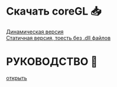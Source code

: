 # Скачать coreGL :inbox_tray:

[Динамическая версия](https://github.com/persikboisky/coreGL_dynamic)\
[Статичная версия, тоесть без .dll файлов](https://github.com/persikboisky/coreGL_static)

# РУКОВОДСТВО :notebook:
[открыть](manual/manual.md)
